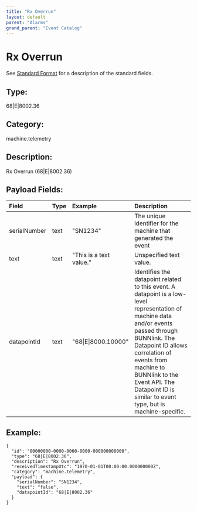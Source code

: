 ```yaml
---
title: "Rx Overrun"
layout: default
parent: "Alarms"
grand_parent: "Event Catalog"
---
```


# Rx Overrun

See [Standard Format](/event-subscriptions/event-format) for a description of the standard fields.

## Type:

68\|E\|8002.36

## Category:

machine.telemetry

## Description: 

Rx Overrun (68\|E\|8002.36)

## Payload Fields:

| Field | Type | Example | Description |
|:------|:-----|:--------|:------------|
| serialNumber | text | "SN1234" | The unique identifier for the machine that generated the event |
| text | text | "This is a text value." | Unspecified text value. |
| datapointId | text | "68\|E\|8000.10000" | Identifies the datapoint related to this event. A datapoint is a low-level representation of machine data and/or events passed through BUNNlink. The Datapoint ID allows correlation of events from machine to BUNNlink to the Event API. The Datapoint ID is similar to event type, but is machine-specific. |

## Example:

```
{
  "id": "00000000-0000-0000-0000-000000000000",
  "type": "68|E|8002.36",
  "description": "Rx Overrun",
  "receivedTimestampUtc": "1970-01-01T00:00:00.000000000Z",
  "category": "machine.telemetry",
  "payload": {
    "serialNumber": "SN1234",
    "text": "false",
    "datapointId": "68|E|8002.36"
  }
}
```
